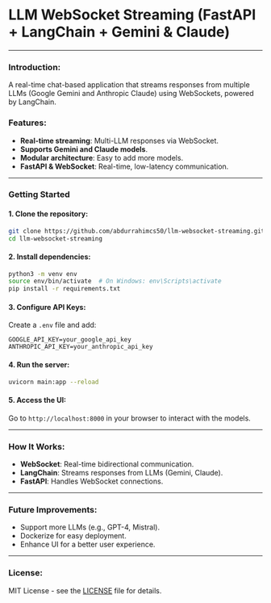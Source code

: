 # LLM WebSocket Streaming (FastAPI + LangChain + Gemini & Claude)

---

### Introduction:

A real-time chat-based application that streams responses from multiple LLMs (Google Gemini and Anthropic Claude) using WebSockets, powered by LangChain.

### Features:

* **Real-time streaming**: Multi-LLM responses via WebSocket.
* **Supports Gemini and Claude models**.
* **Modular architecture**: Easy to add more models.
* **FastAPI & WebSocket**: Real-time, low-latency communication.

---

### Getting Started

#### 1. Clone the repository:

```bash
git clone https://github.com/abdurrahimcs50/llm-websocket-streaming.git
cd llm-websocket-streaming
```

#### 2. Install dependencies:

```bash
python3 -m venv env
source env/bin/activate  # On Windows: env\Scripts\activate
pip install -r requirements.txt
```

#### 3. Configure API Keys:

Create a `.env` file and add:

```
GOOGLE_API_KEY=your_google_api_key
ANTHROPIC_API_KEY=your_anthropic_api_key
```

#### 4. Run the server:

```bash
uvicorn main:app --reload
```

#### 5. Access the UI:

Go to `http://localhost:8000` in your browser to interact with the models.

---

### How It Works:

* **WebSocket**: Real-time bidirectional communication.
* **LangChain**: Streams responses from LLMs (Gemini, Claude).
* **FastAPI**: Handles WebSocket connections.

---

### Future Improvements:

* Support more LLMs (e.g., GPT-4, Mistral).
* Dockerize for easy deployment.
* Enhance UI for a better user experience.

---

### License:

MIT License - see the [LICENSE](LICENSE) file for details.
